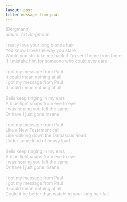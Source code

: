 ```yaml
---
layout: post
title: message from paul
---
```

<span style="color: #c0c0c0">(Bergmann)<br />
<i>album: Art Bergmann</i><br />
<br />
I really love your long blonde hair<br />
You know I love the way you stare<br />
Would you still take me back if I'm sent home from there<br />
If I mistake him for someone who could ever care<br />
<br />
I got my message from Paul<br />
It could mean nothing at all<br />
I got my message from Paul<br />
It could mean nothing at all<br />
<br />
Bells keep ringing in my ears<br />
A blue light snaps from eye to eye<br />
I was hoping you felt the same<br />
Or have I just gone Insane<br />
<br />
I got my message from Paul<br />
Like a New Testament call<br />
Like walking down the Damascus Road<br />
Under some kind of heavy load<br />
<br />
Bells keep ringing in my ears<br />
A blue light snaps from eye to eye<br />
I was hoping you felt the same<br />
Or have I just gone insane<br />
<br />
I got my message from Paul<br />
I got my message from Paul<br />
It could mean nothing at all<br />
Could it be better than watching your long hair fall</span>

